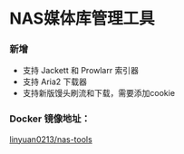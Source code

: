 # NAS媒体库管理工具

### 新增
- 支持 Jackett 和 Prowlarr 索引器
- 支持 Aria2 下载器
- 支持新版馒头刷流和下载，需要添加cookie


### Docker 镜像地址：
[linyuan0213/nas-tools](https://hub.docker.com/r/linyuan0213/nas-tools)
